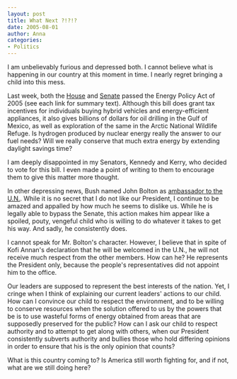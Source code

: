 ```yaml
---
layout: post
title: What Next ?!?!?
date: 2005-08-01
author: Anna
categories:
- Politics
---
```


I am unbelievably furious and depressed both. I cannot believe what is happening in our country at this moment in time. I nearly regret bringing a child into this mess.
	
Last week, both the <a href="http://www.vote-smart.org/issue_keyvote_detail.php?vote_id=3509">House</a> and <a href="http://www.vote-smart.org/issue_keyvote_detail.php?vote_id=3559">Senate</a> passed the Energy Policy Act of 2005 (see each link for summary text). Although this bill does grant tax incentives for individuals buying hybrid vehicles and energy-efficient appliances, it also gives billions of dollars for oil drilling in the Gulf of Mexico, as well as exploration of the same in the Arctic National Wildlife Refuge. Is hydrogen produced by nuclear energy really the answer to our fuel needs? Will we really conserve that much extra energy by extending daylight savings time? 

I am deeply disappointed in my Senators, Kennedy and Kerry, who decided to vote for this bill. I even made a point of writing to them to encourage them to give this matter more thought. 
	
In other depressing news, Bush named John Bolton as <a href="http://www.cnn.com/2005/POLITICS/08/01/bolton.appointment/index.html"> ambassador to the U.N.</a>. While it is no secret that I do not like our President, I continue to be amazed and appalled by how much he seems to dislike us. While he is legally able to bypass the Senate, this action makes him appear like a spoiled, pouty, vengeful child who is willing to do whatever it takes to get his way. And sadly, he consistently does.
	
I cannot speak for Mr. Bolton's character. However, I believe that in spite of Kofi Annan's declaration that he will be welcomed in the U.N., he will not receive much respect from the other members. How can he? He represents the President only, because the people's representatives did not appoint him to the office.
	
Our leaders are supposed to represent the best interests of the nation. Yet, I cringe when I think of explaining our current leaders' actions to our child. How can I convince our child to respect the environment, and to be willing to conserve resources when the solution offered to us by the powers that be is to use wasteful forms of energy obtained from areas that are supposedly preserved for the public? How can I ask our child to respect authority and to attempt to get along with others, when our President consistently subverts authority and bullies those who hold differing opinions in order to ensure that his is the only opinion that counts?
	
What is this country coming to? Is America still worth fighting for, and if not, what are we still doing here?